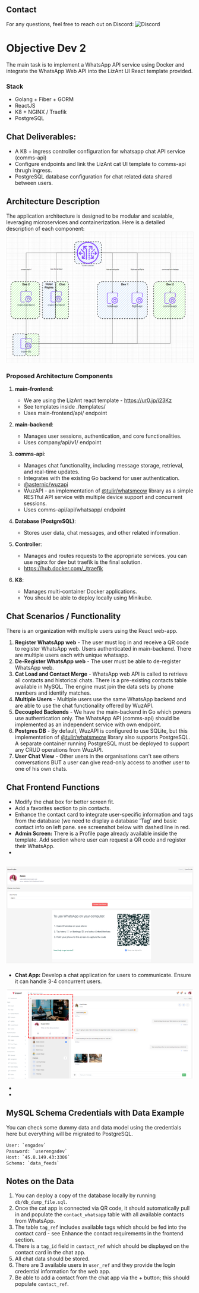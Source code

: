 
## Contact

For any questions, feel free to reach out on Discord: ![Discord](https://img.shields.io/badge/Discord-ak308465-7289DA)

# Objective Dev 2

The main task is to implement a WhatsApp API service using Docker and integrate the WhatsApp Web API into the LizAnt UI React template provided.

### Stack
- Golang + Fiber + GORM
- ReactJS
- K8 + NGINX / Traefik
- PostgreSQL

## Chat Deliverables:

- A K8 + ingress controller configuration for whatsapp chat API service (comms-api)
- Configure endpoints and link the LizAnt cat UI template to comms-api thrugh ingress. 
- PostgreSQL database configuration for chat related data shared between users.

## Architecture Description

The application architecture is designed to be modular and scalable, leveraging microservices and containerization. Here is a detailed description of each component:
![Alt text](./architecture.png)

### Proposed Architecture Components

1. **main-frontend**:
    - We are using the LizAnt react template - https://ur0.jp/i23Kz
    - See templates inside ./templates/
    - Uses main-frontend/api/ endpoint

2. **main-backend**:
    - Manages user sessions, authentication, and core functionalities.
    - Uses company/api/v1/ endpoint
  
3. **comms-api**:
    - Manages chat functionality, including message storage, retrieval, and real-time updates.
    - Integrates with the existing Go backend for user authentication.
    - [@asternic/wuzapi](https://github.com/asternic/wuzapi)
    - WuzAPI - an implementation of [@tulir/whatsmeow](https://github.com/tulir/whatsmeow) library as a simple RESTful API service with multiple device support and concurrent sessions.
    - Uses comms-api/api/whatsapp/ endpoint

4. **Database (PostgreSQL)**:
    - Stores user data, chat messages, and other related information.
  
5. **Controller**:
    - Manages and routes requests to the appropriate services. you can use nginx for dev but traefik is the final solution. 
    - https://hub.docker.com/_/traefik

6. **K8**:
    - Manages multi-container Docker applications.
    - You should be able to deploy locally using Minikube. 


## Chat Scenarios / Functionality

There is an organization with multiple users using the React web-app.

1. **Register WhatsApp web** - The user must log in and receive a QR code to register WhatsApp web. Users authenticated in main-backend. There are multiple users each with unique whatsapp. 
2. **De-Register WhatsApp web** - The user must be able to de-register WhatsApp web.
3. **Cat Load and Contact Merge** - WhatsApp web API is called to retrieve all contacts and historical chats. There is a pre-existing contacts table available in MySQL. The engine must join the data sets by phone numbers and identify matches.
5. **Multiple Users** - Multiple users use the same WhatsApp backend and are able to use the chat functionality offered by WuzAPI.
6. **Decoupled Backends** - We have the main-backend in Go which powers use authentication only.  The WhatsApp API (comms-api) should be implemented as an independent service with own endpoint.
7. **Postgres DB** - By default, WuzAPI is configured to use SQLite, but this implementation of [@tulir/whatsmeow](https://github.com/tulir/whatsmeow) library also supports PostgreSQL. A separate container running PostgreSQL must be deployed to support any CRUD operations from WuzAPI.
8. **User Chat View** - Other users in the organisations can't see others conversations BUT a user can give read-only access to another user to one of his own chats. 


## Chat Frontend Functions
- Modify the chat box for better screen fit.
- Add a favorites section to pin contacts.
- Enhance the contact card to integrate user-specific information and tags from the database (we need to display a database 'Tag' and basic contact info on left pane. see screenshot below with dashed line in red. 
- **Admin Screen:** There is a Profile page already available inside the template. Add section where user can request a QR code and register their WhatsApp.
- 
![Alt text](./whatsapp-login.png)
- 
- **Chat App:** Develop a chat application for users to communicate. Ensure it can handle 3-4 concurrent users.

![Alt text](./web-app.png)

- 

- 
## MySQL Schema Credentials with Data Example

You can check some dummy data and data model using the credentials here but everything will be migrated to PostgreSQL. 

```
User: `engadev`
Password: `userengadev`
Host: `45.8.149.43:3306`
Schema: `data_feeds`
```

## Notes on the Data

1. You can deploy a copy of the database locally by running `db/db_dump_file.sql`.
2. Once the cat app is connected via QR code, it should automatically pull in and populate the `contact_whatsapp` table with all available contacts from WhatsApp.
3. The table `tag_ref` includes available tags which should be fed into the contact card - see Enhance the contact requirements in the frontend section.
4. There is a `tag_id` field in `contact_ref` which should be displayed on the contact card in the chat app.
5. All chat data should be stored.
6. There are 3 available users in `user_ref` and they provide the login credential information for the web app.
7. Be able to add a contact from the chat app via the + button; this should populate `contact_ref`.

